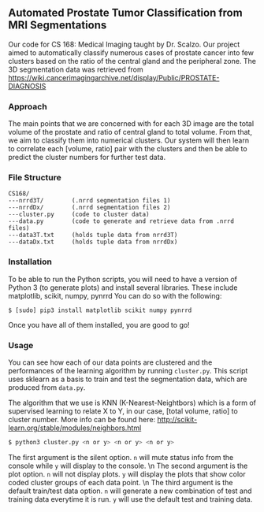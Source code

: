 ## Automated Prostate Tumor Classification from MRI Segmentations

Our code for CS 168: Medical Imaging taught by Dr. Scalzo. Our project aimed to automatically classify numerous cases of prostate cancer into few clusters based on the ratio of the central gland and the peripheral zone. The 3D segmentation data was retrieved from https://wiki.cancerimagingarchive.net/display/Public/PROSTATE-DIAGNOSIS 

### Approach

The main points that we are concerned with for each 3D image are the total volume of the prostate and ratio of central gland to total volume. From that, we aim to classify them into numerical clusters. Our system will then learn to correlate each [volume, ratio] pair with the clusters and then be able to predict the cluster numbers for further test data. 

### File Structure
```shell
CS168/
---nrrd3T/        (.nrrd segmentation files 1)
---nrrdDx/        (.nrrd segmentation files 2)
---cluster.py     (code to cluster data)
---data.py        (code to generate and retrieve data from .nrrd files)
---data3T.txt     (holds tuple data from nrrd3T)
---dataDx.txt     (holds tuple data from nrrdDx)
```
### Installation

To be able to run the Python scripts, you will need to have a version of Python 3 (to generate plots) and install several libraries. 
These include matplotlib, scikit, numpy, pynrrd
You can do so with the following:

` $ [sudo] pip3 install matplotlib scikit numpy pynrrd `

Once you have all of them installed, you are good to go!

### Usage

You can see how each of our data points are clustered and the performances of the learning algorithm by running `cluster.py`. This script uses sklearn as a basis to train and test the segmentation data, which are produced from `data.py`.

The algorithm that we use is KNN (K-Nearest-Neightbors) which is a form of supervised learning to relate X to Y, in our case, [total volume, ratio] to cluster number. More info can be found here: http://scikit-learn.org/stable/modules/neighbors.html

```bash
$ python3 cluster.py <n or y> <n or y> <n or y>
```

The first argument is the silent option. `n` will mute status info from the console while `y` will display to the console. \n
The second argument is the plot option. `n` will not display plots. `y` will display the plots that show color coded cluster groups of each data point. \n
The third argument is the default train/test data option. `n` will generate a new combination of test and training data everytime it is run. `y` will use the default test and training data.
